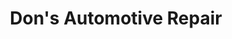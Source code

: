 ---
title: "Don's Automotive Repair"
url: /jacksonville/dons-automotive-repair/
shop: Autowerkstatt
---